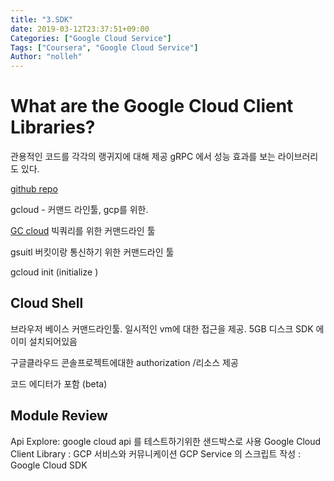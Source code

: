 ```yaml
---
title: "3.SDK"
date: 2019-03-12T23:37:51+09:00
Categories: ["Google Cloud Service"]
Tags: ["Coursera", "Google Cloud Service"]
Author: "nolleh"
---
```


# What are the Google Cloud Client Libraries?
관용적인 코드를 각각의 랭귀지에 대해 제공
gRPC 에서 성능 효과를 보는 라이브러리도 있다.

[github repo](https://cloud.google.com/apis/docs/cloud-client-libraries)

gcloud - 커맨드 라인툴, gcp를 위한.

[GC cloud](https://cloud.google.com/sdk/gcloud/reference/)
빅쿼리를 위한 커맨드라인 툴

gsuitl 버킷이랑 통신하기 위한 커맨드라인 툴

gcloud init (initialize )

## Cloud Shell 
브라우저 베이스 커맨드라인툴.
일시적인 vm에 대한 접근을 제공. 
    5GB 디스크
    SDK 에 이미 설치되어있음

구글클라우드 콘솔프로젝트에대한 authorization /리소스 제공

코드 에디터가 포함 (beta)


## Module Review
Api Explore: google cloud api 를 테스트하기위한 샌드박스로 사용
Google Cloud Client Library : GCP 서비스와 커뮤니케이션
GCP Service 의 스크립트 작성 : Google Cloud SDK
